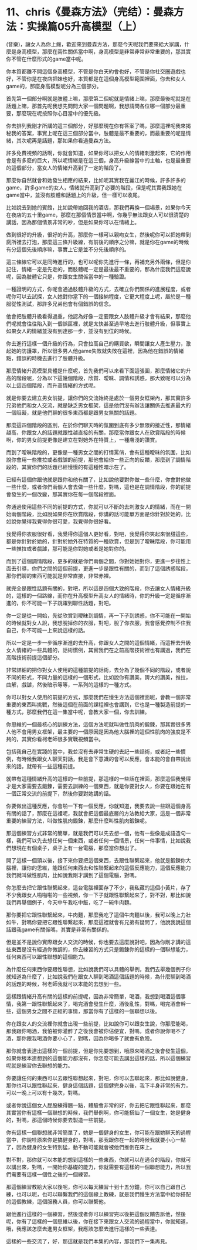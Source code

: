 # 11、chris《曼森方法》（完结）：曼森方法：实操篇05升高模型（上）

(音樂)，讓女人為你上癮，歡迎來到曼森方法，那麼今天呢我們要來給大家講，什麼是身高模型，那麼在兩性關係當中啊，身高模型是非常非常非常重要的，那其實你不管在什麼形式的game當中呢。

你本質都離不開這個身高模型，不管是你白天約會也好，不管是你社交圈遊戲也好，不管你是在夜店把妹也好，本質都是在這個身高模型範圍裡面，你去和女人game的，那麼身高模型呢分為三個部分。

首先第一個部分啊就是肢體上嘛，那麼第二個呢就是情緒上嘛，那麼最後呢就是在話題上嘛，那首先呢我想先問問大家一個問題啊，我想請問各位哪一個部分最重要，那麼現在呢按照你心目當中的優先級。

你去排列我剛才所講的這三個部分，好那麼現在你有答案了嗎，那麼這裡呢我來揭秘我的答案，事實上呢在這三個部分當中，肢體是最不重要的，而最重要的呢是情緒，其次呢再是話題，那如果你看過曼森方法。

許多免費視頻的話啊，你就會知道，如果你可以把女人的情緒刺激起來，它的作用會是有多麼的巨大，所以呢情緒是在這三個，身高升級線當中的主軸，也是最重要的這個部分，當女人的情緒升高到了一定的階段了。

那麼你自然就會和她發生相應的結果，比如呢其實我在麗江的時候，許多許多的game，許多game的女人，情緒就升高到了必要的階段，但是呢其實我跟她在game當中，並沒有肢體和話題上的升級，但一樣可以收尾。

比如說去到她的賓館，比如說帶她回我的酒店，那我們再換一個場景，如果你今天在夜店的五十里game，那麼在那個情景當中啊，你幾乎無法跟女人可以很清楚的講話，因為那個情景非常的吵，但是如果你可以在情緒上。

做到很好的升級，很好的升高，那麼你一樣可以親吻女生，然後呢你可以把她帶到廁所裡去打泡，那麼這三條升級線，有前後的順序之分嘛，就是你在game的時候有分這個先後順序嘛，事實上它是並不分先後順序的。

這三條線它可以是同時進行的，也可以呢你先進行一條，再補充另外兩條，但是你記住，情緒一定是先走的，而肢體呢一定是最後最不重要的，那為什麼我們這麼說呢，因為肢體它只是，你跟女生關係當中的一種驗證。

一種證明的方式，你呢會通過肢體升級的方式，去確立你們關係的進展程度，或者呢你可以去試探，女人她對你當下的一個接納程度，它更大程度上呢，屬於是一種服從性測試，那許多兄弟他會有個錯誤的信念。

他會把肢體升級看得過重，他認為好像一定要跟女人肢體升級才會有結果，那麼他們呢就會往往陷入到一個誤區裡，就是太快甚至過早地去進行肢體升級，但事實上如果女人的情緒並沒有到達那一步，並沒有到位的時候。

你去進行這樣一個升級的行為，只會拉高自己的購買欲，瞬間讓女人產生壓力，激起她的防護罩，所以很多男人他game失敗就失敗在這裡，因為他在錯誤的情緒點，錯誤的時機去進行了肢體升級。

那麼情緒升高模型具體是什麼呢，首先我們可以來看下面這張圖，那麼情緒它的升高的階段呢，分為以下這幾個階段，欣賞、曖昧、調情和誘惑，那大致呢可以分為以上這四個階段，而升高情緒的方式呢。

就是你要去建立男女前提，讓你們的交流始終是處於一個男女框架內，那其實許多兄弟他們和女人交流，就是缺乏男女框架，這是他們沒有辦法讓關係去推進最大的一個阻礙，就是他們聊的很多東西都是跟男女無關的話題。

那麼這四個階段的區別，在於你們聊天時的氛圍到底有多少無限的接近性，那情緒越高，你跟女人的話題就跟性越直接的有關，那麼當你跟女人在欣賞階段的時候啊，你的男女前提更像是建立在對她外在特質上，一種膚淺的讚賞。

而到了曖昧階段的，更像是一種男女之間的打情罵俏，會有這種曖昧的氛圍，比如說你會用一些推拉或者戲謔的前提，那他會給你一些正向的反饋，那麼到了調情階段的，其實你們的話題已經慢慢的有這種性暗示在了。

已經有這個你跟他就是跟你和他有關了，比如說他要對你做一些什麼，你會對他做一些什麼，或者你們兩個人會去做一些什麼，對嗎，這也是在調情階段，你的前提會發生的一個改變，那其實你在每一個階段裡面。

你通過使用這些不同的前提的方式，你就可以不斷的去刺激女人的情緒，而在一開始兩個階段，比如說如果你在欣賞階段，你講的話可能單方面是你針對於她的，比如說你覺得我覺得你很可愛，我覺得你很好看。

我覺得你衣服很好看，我覺得你這個人更好看，對吧，我覺得你笑起來很甜這些，都是你針對於她的，針對於她外在特質的一種欣賞，但是到了曖昧階段，你可能用一些推拉或者戲謔，那可能是你對她或者是她對你的。

而到了這個調情階段，更多的就是你們兩個之間，你對她她對你，更進一步往性上面去引導，你們之間的這個前提，更進一步是跟性有關的，而到了這個誘惑階段，那你們聊的東西可能就是非常直接，非常赤裸。

就完全是跟性話題有關的，對吧，所以這是四個大致的階段，你去讓女人情緒升級的，這樣的一個路線，而你在升高模型升高女人的情緒時，你的升級一定是循序漸進的，你不可能一下子跳躍到聊性話題，對吧。

你一定是從一開始，先從欣賞到曖昧到調情，再一下子到誘惑，你不可能在一開始的時候就對女人說，我想脫掉你的衣服，對吧，脫了你衣服，我會感覺控制不住我自己，你不可能一上來說這樣的話。

所以一定是一步一步循序漸進的去升高，你跟女人之間的這個情緒，而這裡去升級女人情緒的一些具體的，話術慣例，其實我們在之前高階技術裡也有講過，我們在高階技術前提這個部分。

非常詳細的把你對女人使用的這種前提的話術，去分為了幾個不同的階段，或者說不同的形式，不同力量的這樣的一個形式，比如說你有讚美，誇大的讚美，推拉，曲解，戲謔，然後暗示等等，一系列的這樣的一種方式。

你可以對女人使用的前提的方式，那麼我們在慢生方法這個裡面呢，會教一個非常重要的東西叫挑戰，然後這個在前面的課程裡也會講到，它也是一種製造前提的一種方式，那麼我們在這一集當中呢，會教大家一個，你去訓練。

你思維的一個最核心的訓練方法，這個方法呢就叫做性肌肉的鍛鍊，那其實很多男人他不會用男女框架，最主要的一個原因是因為他大腦裡的這個性肌肉的強度是不夠的，其實你看柯老師很多實戰視頻當中。

包括我自己在實踐的當中，我並沒有去非常生硬的去記一些話術，或者記一些慣例，有時候我跟女人聊天對話，我是會下意識的會可以反應，會本能的會自帶說出來的話，就帶有一些這種前提。

就帶有這種情緒升高的這樣的一些前提，那這樣的一些話在裡面，那麼這個我覺得才是大家需要去鍛鍊，需要去訓練的一個東西，就是你要對女人，你要在跟她在有一個正常交流的前提下，然後你要對她講的話。

你要做出這種反應，你會啪一下有一個反應，你就知道，我要去說一些跟這個身高有關的話了，那麼在這裡呢，我就會把這個最底層的方法教給大家，這是一個非常重要的練習方法，叫做性肌肉鍛鍊，那麼什麼叫性肌肉鍛鍊呢。

那這個練習方式非常的簡單，就是我們可以先去想一個，他有一些像是成語造句一樣，我們可以先去想任何一個東西，或者任何一個情景，任何一件事情，比如說我們想現在有個桌子，桌子上有一台電腦，那麼當你想出了。

開了這樣一個頭以後，接下來你要把這個東西，去跟性聯繫起來，他就是鍛鍊你大腦裡，讓你的思維，能跟任何東西去和性聯繫起來的這個反應能力，這個反應能力我們就叫做性肌肉，比如說我剛才講到了這個電腦，對嗎。

你怎麼去把它跟性聯繫起來，這台電腦裡面存了不少，我私藏的這個小黃片，存了不少我跟女人啪啪啪的一些視頻，你一下子就跟性聯繫起來了，對不對，那比如說我們再舉個例子，今天中午我吃中飯，吃了一碗牛肉麵。

那你要把它跟性聯繫起來，牛肉麵，那麼我吃了這個牛肉麵以後，我可以晚上力壯如牛，對嗎你要把它跟性聯繫起來，那麼這裡就會有兄弟有疑問了，他說我說這個話跟我game有關係嗎，其實是非常有關係的。

但是並不是說你實際跟女人交流的時候，你也要去這麼說對吧，因為你剛才講的這些東西是沒有經過你微調的，你去練習的方式只是鍛鍊你的這樣的一個聯想能力，任何東西可以跟性聯想的這個能力。

為什麼任何東西你要跟性聯想，比如說我們可以具體的舉例，我們去舉幾個例子你就知道為什麼了，比如說我們在跟女人聊到喝酒這個話題的時候，為什麼聊到喝酒的話題的時候，柯老師我就可以本能的去想到一些。

這樣跟情緒升高有關的這樣的前提呢，因為非常簡單，喝酒，我想到喝酒這個事情，我第一跟性聯繫起來了，喝完酒會發生什麼，酒後亂性，對嗎，喝完酒會幹一些，這個男女之間不正經的事情，那當你有了這樣的一個聯想以後。

你在跟女人的交流裡你就會出現一些前提，比如說你可以跟女生說，你那麼能喝，那我跟你喝酒，我怕被你灌醉了之後我會被你佔便宜，對嗎，或者你說你喝不了酒，那你跟我喝酒你要小心了，對嗎，因為你喝多了就會有危險。

那你就會表達出這樣的一個前提，但是你先要想到，哦原來喝酒之後會發生這個，如果你根本連想到的這個能力都沒有，你怎麼可能去講出這樣的話，所以這個練習呢就是練習你去聯想的能力。

你要讓任何的東西可以去跟性聯想起來，對吧，你可以去聯起來，那比如說健身，那你也可以跟性聯起來，健身這個話題，這個健完身以後，我下半身非常的有力，可以一晚上可以有十幾次，對嗎。

或者你說這個女人屁股練得翹一點，體驗會非常的好，你去把它跟性聯起來，那麼其實當你有這樣一個聯想的時候，我們舉例啊，你可能搭訕了一個女生，她是健身的，對嗎，那這個時候你要去製造一些前提。

你有這樣一個聯想就非常簡單了，她是一個健身的女生，你可能在跟她聊天的過程當中，你說哇原來你是搞健身的，對嗎，那我跟你在一起的時候我就要小心一點了，因為健身的女生特別猛，動不動可能就會被他們推倒在床上。

對不對，那你就可以本能的想到這樣的一些東西，你就可以在適合的階段，你就可以講出來，對嗎，一開始你基礎的能力，你就需要有這樣的一個聯想能力，所以我們需要有這樣一個性之後的一個練習。

那這個練習教給大家以後呢，你可以每天練習十到十五分鐘，你可以自己跟自己練，也可以呢，也可以聯繫我們的這個線上教練，就是我們慢生方法當中給你搭配的這個教練，這個服務人員，你可以聯繫他。

跟他進行這樣的一個練習，然後或者你可以練習完以後把這個反饋告訴他，然後呢，你有了這樣的一個思維以後，你在接下來跟女人交流的過程當中，你就知道，哦，我應該怎麼去進男女框架，我應該怎麼去進行這樣的一些表達。

這樣的一些交流了，好，那這就是我們本集的內容，那我們下一集再見。